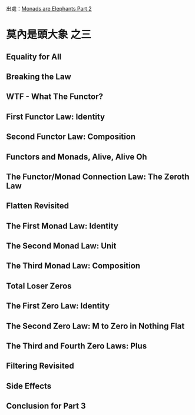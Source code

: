出處：[Monads are Elephants Part 2](http://james-iry.blogspot.tw/2007/10/monads-are-elephants-part-3.html)

# 莫內是頭大象 之三

## Equality for All

## Breaking the Law

## WTF - What The Functor?

## First Functor Law: Identity

## Second Functor Law: Composition

## Functors and Monads, Alive, Alive Oh

## The Functor/Monad Connection Law: The Zeroth Law

## Flatten Revisited

## The First Monad Law: Identity

## The Second Monad Law: Unit

## The Third Monad Law: Composition

## Total Loser Zeros

## The First Zero Law: Identity

## The Second Zero Law: M to Zero in Nothing Flat

## The Third and Fourth Zero Laws: Plus

## Filtering Revisited

## Side Effects

## Conclusion for Part 3
